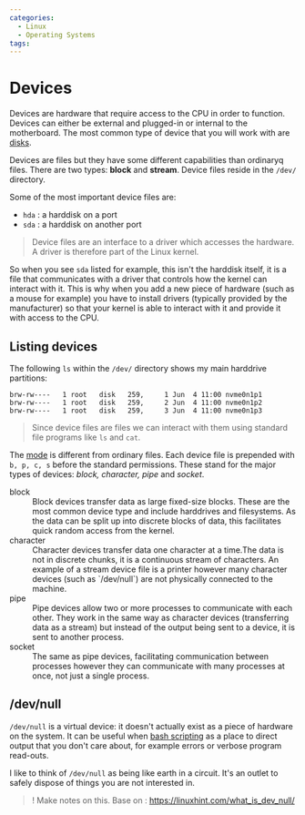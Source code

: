 ```yaml
---
categories:
  - Linux
  - Operating Systems
tags:
---
```


# Devices

Devices are hardware that require access to the CPU in order to function.
Devices can either be external and plugged-in or internal to the motherboard.
The most common type of device that you will work with are [disks](./Disks.md).

Devices are files but they have some different capabilities than ordinaryq
files. There are two types: **block** and **stream**. Device files reside in the
`/dev/` directory.

Some of the most important device files are:

- `hda` : a harddisk on a port
- `sda` : a harddisk on another port

> Device files are an interface to a driver which accesses the hardware. A
> driver is therefore part of the Linux kernel.

So when you see `sda` listed for example, this isn't the harddisk itself, it is
a file that communicates with a driver that controls how the kernel can interact
with it. This is why when you add a new piece of hardware (such as a mouse for
example) you have to install drivers (typically provided by the manufacturer) so
that your kernel is able to interact with it and provide it with access to the
CPU.

## Listing devices

The following `ls` within the `/dev/` directory shows my main harddrive
partitions:

```
brw-rw----   1 root   disk   259,     1 Jun  4 11:00 nvme0n1p1
brw-rw----   1 root   disk   259,     2 Jun  4 11:00 nvme0n1p2
brw-rw----   1 root   disk   259,     3 Jun  4 11:00 nvme0n1p3
```

> Since device files are files we can interact with them using standard file
> programs like `ls` and `cat`.

The
[mode](/Programming_Languages/Shell_Scripting/File_permissions_and_execution.md#what-the-output-means)
is different from ordinary files. Each device file is prepended with
`b, p, c, s` before the standard permissions. These stand for the major types of
devices: _block, character, pipe_ and _socket_.

<dl>
  <dt>block</dt>
  <dd>Block devices transfer data as large fixed-size blocks. These are the most common device type and include harddrives and filesystems. As the data can be split up into discrete blocks of data, this facilitates quick random access from the kernel. </dd>
  <dt>character</dt>
  <dd>Character devices transfer data one character at a time.The data is not in discrete chunks, it is a continuous stream of characters. An example of a stream device file is a printer however many character devices (such as `/dev/null`) are not physically connected to the machine.</dd>
  <dt>pipe<dt>
  <dd>Pipe devices allow two or more processes to communicate with each other. They work in the same way as character devices (transferring data as a stream) but instead of the output being sent to a device, it is sent to another process.</dd>
  <dt>socket<dt>
  <dd>The same as pipe devices, facilitating communication between processes however they can communicate with many processes at once, not just a single process.</dd>
</dl>

## /dev/null

`/dev/null` is a virtual device: it doesn't actually exist as a piece of
hardware on the system. It can be useful when
[bash scripting](/Programming_Languages/Shell/Redirect_to_dev_null.md) as a
place to direct output that you don't care about, for example errors or verbose
program read-outs.

I like to think of `/dev/null` as being like earth in a circuit. It's an outlet
to safely dispose of things you are not interested in.

> ! Make notes on this. Base on : https://linuxhint.com/what_is_dev_null/
